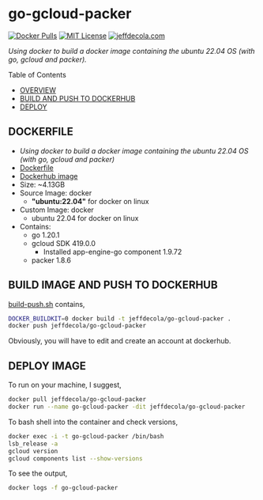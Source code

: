 # go-gcloud-packer

[![Docker Pulls](https://badgen.net/docker/pulls/jeffdecola/go-gcloud-packer?icon=docker&label=pulls)](https://hub.docker.com/r/jeffdecola/go-gcloud-packer)
[![MIT License](http://img.shields.io/:license-mit-blue.svg)](http://jeffdecola.mit-license.org)
[![jeffdecola.com](https://img.shields.io/badge/website-jeffdecola.com-blue)](https://jeffdecola.com)

_Using docker to build a docker image
containing the ubuntu 22.04 OS
(with go, gcloud and packer)._

Table of Contents

* [OVERVIEW](https://github.com/JeffDeCola/my-docker-image-builds/tree/master/images/go-gcloud-packer#overview)
* [BUILD AND PUSH TO DOCKERHUB](https://github.com/JeffDeCola/my-docker-image-builds/tree/master/images/go-gcloud-packer#build-and-push-to-dockerhub)
* [DEPLOY](https://github.com/JeffDeCola/my-docker-image-builds/tree/master/images/go-gcloud-packer#deploy)

## DOCKERFILE

* _Using docker to build a docker image
  containing the ubuntu 22.04 OS
  (with go, gcloud and packer)_
* [Dockerfile](https://github.com/JeffDeCola/my-docker-image-builds/blob/master/images/go-gcloud-packer/Dockerfile)
* [Dockerhub image](https://hub.docker.com/r/jeffdecola/go-gcloud-packer)
* Size: ~4.13GB
* Source Image: docker
  * **"ubuntu:22.04"** for docker on linux
* Custom Image: docker
  * ubuntu 22.04 for docker on linux
* Contains:
  * go 1.20.1
  * gcloud SDK 419.0.0
    * Installed app-engine-go component 1.9.72
  * packer 1.8.6

## BUILD IMAGE AND PUSH TO DOCKERHUB

[build-push.sh](https://github.com/JeffDeCola/my-docker-image-builds/blob/master/images/go-gcloud-packer/build-push.sh)
contains,

```bash
DOCKER_BUILDKIT=0 docker build -t jeffdecola/go-gcloud-packer .
docker push jeffdecola/go-gcloud-packer
```

Obviously, you will have to edit and create an account at dockerhub.

## DEPLOY IMAGE

To run on your machine, I suggest,

```bash
docker pull jeffdecola/go-gcloud-packer
docker run --name go-gcloud-packer -dit jeffdecola/go-gcloud-packer
```

To bash shell into the container and check versions,

```bash
docker exec -i -t go-gcloud-packer /bin/bash
lsb_release -a
gcloud version
gcloud components list --show-versions
```

To see the output,

```bash
docker logs -f go-gcloud-packer
```
